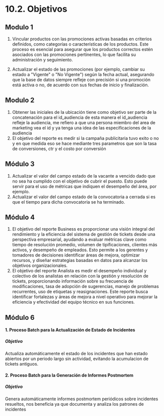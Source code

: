 # 10.2. Objetivos
## Modulo 1
1. Vincular productos con las promociones activas basadas en criterios definidos, como categorías o características de los productos. Este proceso es esencial para asegurar que los productos correctos estén asociados con las promociones pertinentes, lo que facilita su administración y seguimiento.

2. Actualizar el estado de las promociones (por ejemplo, cambiar su estado a "Vigente" o "No Vigente") según la fecha actual, asegurando que la base de datos siempre refleje con precisión si una promoción está activa o no, de acuerdo con sus fechas de inicio y finalización.

## Modulo 2
1. Obtener las iniciales de la ubicación tiene como objetivo ser parte de la concatenación para el id_audiencia de esta manera el id_audiencia refleje la audiencia, me refiero a que una persona miembro del area de marketing vea el id y ya tenga una idea de las especificaciones de la audiencia
2. El objetivo del reporte es medir si la campaña publicitaria tuvo exito o no y en que medida eso se hace mediante tres parametros que son la tasa de conversiones, ctr y el costo por conversión
## Módulo 3
1. Actualizar el valor del campo estado de la vacante a vencido dado que no sea ha cumplido con el objetivo de cubrir el puesto. Esto puede servir para el uso de métricas que indiquen el desempeño del área, por ejemplo.
2. Actualizar el valor del campo estado de la convocatoria a cerrada si es que el tiempo para dicha convocatoria se ha terminado. 

## Módulo 4
1. El objetivo del reporte Business es proporcionar una visión integral del rendimiento y la eficiencia del sistema de gestión de tickets desde una perspectiva empresarial, ayudando a evaluar métricas clave como tiempo de resolución promedio, volumen de tipificaciones, clientes más activos, y desempeño de empleados. Esto permite a los gerentes y tomadores de decisiones identificar áreas de mejora, optimizar recursos, y diseñar estrategias basadas en datos para alcanzar los objetivos organizacionales.
2. El objetivo del reporte Analista es medir el desempeño individual y colectivo de los analistas en relación con la gestión y resolución de tickets, proporcionando información sobre su frecuencia de modificaciones, tasa de adopción de sugerencias, manejo de problemas recurrentes, uso de etiquetas y reasignaciones. Este reporte busca identificar fortalezas y áreas de mejora a nivel operativo para mejorar la eficiencia y efectividad del equipo técnico en sus funciones.

## Módulo 6

#### 1. Proceso Batch para la Actualización de Estado de Incidentes

##### Objetivo
Actualiza automáticamente el estado de los incidentes que han estado abiertos por un periodo largo sin actividad, evitando la acumulacion de tickets antiguos.

#### 2. Proceso Batch para la Generación de Informes Postmortem

##### Objetivo
Genera automáticamente informes postmortem periódicos sobre incidentes resueltos, nos beneficia ya que documenta y analiza los patrones de incidentes
